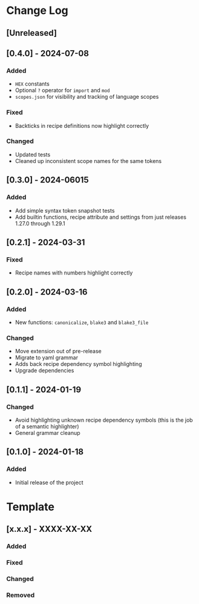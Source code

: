# Change Log

## [Unreleased]

## [0.4.0] - 2024-07-08

### Added

- `HEX` constants
- Optional `?` operator for `import` and `mod`
- `scopes.json` for visibility and tracking of language scopes

### Fixed

- Backticks in recipe definitions now highlight correctly

### Changed

- Updated tests
- Cleaned up inconsistent scope names for the same tokens

## [0.3.0] - 2024-06015

### Added

- Add simple syntax token snapshot tests
- Add builtin functions, recipe attribute and settings from just releases 1.27.0 through 1.29.1

## [0.2.1] - 2024-03-31

### Fixed

- Recipe names with numbers highlight correctly

## [0.2.0] - 2024-03-16

### Added

-   New functions: `canonicalize`, `blake3` and `blake3_file`

### Changed

-   Move extension out of pre-release
-   Migrate to yaml grammar
-   Adds back recipe dependency symbol highlighting
-   Upgrade dependencies


## [0.1.1] - 2024-01-19

### Changed

-   Avoid highlighting unknown recipe dependency symbols (this is the job of a semantic highlighter)
-   General grammar cleanup

## [0.1.0] - 2024-01-18

### Added

-   Initial release of the project

# Template

## [x.x.x] - XXXX-XX-XX

### Added

### Fixed

### Changed

### Removed
